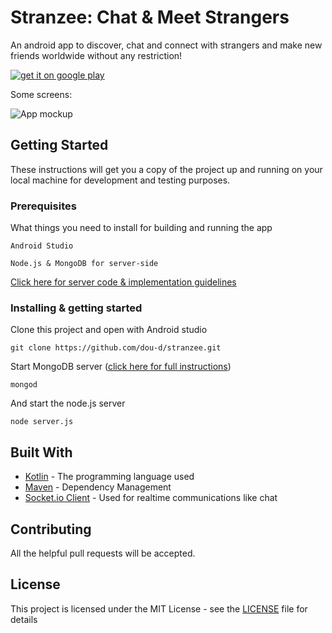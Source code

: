 # Stranzee: Chat & Meet Strangers

An android app to discover, chat and connect with strangers and make new friends worldwide without any restriction!

[![get it on google play](https://drive.google.com/uc?export=view&id=1ntJySfXaTivjkNOF3iVNX-YmKac3kKPB)](https://play.google.com/store/apps/details?id=com.leminect.stranzee)

Some screens:

![App mockup](https://drive.google.com/uc?export=view&id=1PdWwzcpVAYGeMHgAVqP7bcziQS111C-v)

## Getting Started

These instructions will get you a copy of the project up and running on your local machine for development and testing purposes.

### Prerequisites

What things you need to install for building and running the app

```
Android Studio
```
```
Node.js & MongoDB for server-side
```
[Click here for server code & implementation guidelines](https://github.com/dou-d/stranzee-nodejs)

### Installing & getting started

Clone this project and open with Android studio

```
git clone https://github.com/dou-d/stranzee.git
```

Start MongoDB server ([click here for full instructions](https://www.tutorialkart.com/mongodb/start-mongodb-server/))

```
mongod
```

And start the node.js server

```
node server.js
```

## Built With

* [Kotlin](https://kotlinlang.org/) - The programming language used
* [Maven](https://maven.apache.org/) - Dependency Management
* [Socket.io Client](https://github.com/socketio/socket.io-client-java) - Used for realtime communications like chat

## Contributing

All the helpful pull requests will be accepted.

## License

This project is licensed under the MIT License - see the [LICENSE](LICENSE) file for details